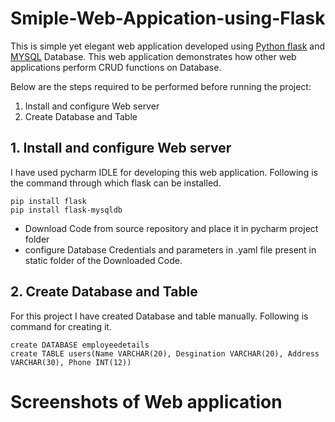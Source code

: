 # Smiple-Web-Appication-using-Flask
This is simple yet elegant web application developed using [Python flask](https://flask.palletsprojects.com/en/1.1.x/) and [MYSQL](https://www.mysql.com/) Database. This web application demonstrates how other web applications perform CRUD functions on Database.

Below are the steps required to be performed before running the project:
1. Install and configure Web server
2. Create Database and Table

## 1. Install and configure Web server
I have used pycharm IDLE for developing this web application. Following is the command through which flask can be installed.
```
pip install flask
pip install flask-mysqldb
```
- Download Code from source repository and place it in pycharm project folder
- configure Database Credentials and parameters in .yaml file present in static folder of the Downloaded Code.

## 2. Create Database and Table
For this project I have created Database and table manually. Following is command for creating it.
```
create DATABASE employeedetails
create TABLE users(Name VARCHAR(20), Desgination VARCHAR(20), Address VARCHAR(30), Phone INT(12))
```
# Screenshots of Web application

